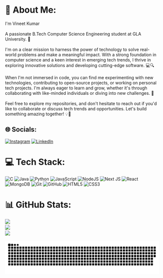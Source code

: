 # 💫 About Me:
I'm Vineet Kumar<br><br>A passionate B.Tech Computer Science Engineering student at GLA University. 🚀<br><br>I'm on a clear mission to harness the power of technology to solve real-world problems and make a meaningful impact. With a strong foundation in computer science and a keen interest in emerging tech trends, I thrive in exploring innovative solutions and developing cutting-edge software. 💻🔍<br><br>When I'm not immersed in code, you can find me experimenting with new technologies, contributing to open-source projects, or working on personal tech projects. I'm always eager to learn and grow, whether it's through collaborating with like-minded individuals or diving into new challenges. 🌟<br><br>Feel free to explore my repositories, and don't hesitate to reach out if you'd like to collaborate or discuss tech trends and opportunities. Let's build something amazing together! 💡🤝


## 🌐 Socials:
[![Instagram](https://img.shields.io/badge/Instagram-%23E4405F.svg?logo=Instagram&logoColor=white)](https://instagram.com/https://www.instagram.com/vikuu_2.7/?hl=en) [![LinkedIn](https://img.shields.io/badge/LinkedIn-%230077B5.svg?logo=linkedin&logoColor=white)](https://linkedin.com/in/https://www.linkedin.com/in/vineet-kumar007/) 

# 💻 Tech Stack:
![C](https://img.shields.io/badge/c-%2300599C.svg?style=plastic&logo=c&logoColor=white) ![Java](https://img.shields.io/badge/java-%23ED8B00.svg?style=plastic&logo=openjdk&logoColor=white) ![Python](https://img.shields.io/badge/python-3670A0?style=plastic&logo=python&logoColor=ffdd54) ![JavaScript](https://img.shields.io/badge/javascript-%23323330.svg?style=plastic&logo=javascript&logoColor=%23F7DF1E) ![NodeJS](https://img.shields.io/badge/node.js-6DA55F?style=plastic&logo=node.js&logoColor=white) ![Next JS](https://img.shields.io/badge/Next-black?style=plastic&logo=next.js&logoColor=white) ![React](https://img.shields.io/badge/react-%2320232a.svg?style=plastic&logo=react&logoColor=%2361DAFB) ![MongoDB](https://img.shields.io/badge/MongoDB-%234ea94b.svg?style=plastic&logo=mongodb&logoColor=white) ![Git](https://img.shields.io/badge/git-%23F05033.svg?style=plastic&logo=git&logoColor=white) ![GitHub](https://img.shields.io/badge/github-%23121011.svg?style=plastic&logo=github&logoColor=white) ![HTML5](https://img.shields.io/badge/html5-%23E34F26.svg?style=plastic&logo=html5&logoColor=white) ![CSS3](https://img.shields.io/badge/css3-%231572B6.svg?style=plastic&logo=css3&logoColor=white)
# 📊 GitHub Stats:
![](https://github-readme-stats.vercel.app/api?username=IntVineet&theme=codeSTACKr&hide_border=false&include_all_commits=true&count_private=false)<br/>
![](https://github-readme-streak-stats.herokuapp.com/?user=IntVineet&theme=codeSTACKr&hide_border=false)<br/>
![](https://github-readme-stats.vercel.app/api/top-langs/?username=IntVineet&theme=codeSTACKr&hide_border=false&include_all_commits=true&count_private=false&layout=compact)


![snake gif](https://github.com/IntVineet/IntVineet/blob/output/github-snake-dark.svg)
